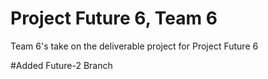 # Project Future 6, Team 6

Team 6's take on the deliverable project for Project Future 6

#Added Future-2 Branch